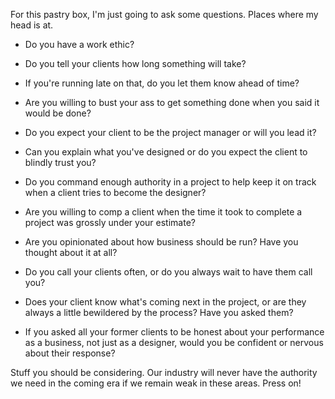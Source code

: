 

For this pastry box, I'm just going to ask some questions. Places where my head is at.

 *  Do you have a work ethic? 

 *  Do you tell your clients how long something will take? 

 *  If you're running late on that, do you let them know ahead of time? 

 *  Are you willing to bust your ass to get something done when you said it would be done?

 *  Do you expect your client to be the project manager or will you lead it?

 *  Can you explain what you've designed or do you expect the client to blindly trust you?

 *  Do you command enough authority in a project to help keep it on track when a client tries to become the
designer?

 *  Are you willing to comp a client when the time it took to complete a project was grossly under your
estimate?

 *  Are you opinionated about how business should be run? Have you thought about it at all?

 *  Do you call your clients often, or do you always wait to have them call you?

 *  Does your client know what's coming next in the project, or are they always a little bewildered by the
process? Have you asked them?

 *  If you asked all your former clients to be honest about your performance as a business, not just as a
designer, would you be confident or nervous about their response?

Stuff you should be considering. Our industry will never have the authority we need in the coming era if we
remain weak in these areas. Press on!